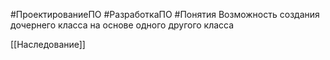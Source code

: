 #ПроектированиеПО #РазработкаПО #Понятия 
Возможность создания дочернего класса на основе одного другого класса

[[Наследование]]